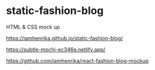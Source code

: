 # static-fashion-blog

 HTML & CSS mock up

https://iamhenrika.github.io/static-fashion-blog/


https://subtle-mochi-ec346e.netlify.app/

https://github.com/iamhenrika/react-fashion-blog-mockup
